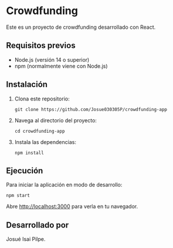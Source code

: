# Crowdfunding

Este es un proyecto de crowdfunding desarrollado con React.

## Requisitos previos

- Node.js (versión 14 o superior)
- npm (normalmente viene con Node.js)

## Instalación

1. Clona este repositorio:
   ```
   git clone https://github.com/Josue030305P/crowdfunding-app
   ```

2. Navega al directorio del proyecto:
   ```
   cd crowdfunding-app   

3. Instala las dependencias:
   ```
   npm install
   ```

## Ejecución

Para iniciar la aplicación en modo de desarrollo:

```
npm start
```

Abre [http://localhost:3000](http://localhost:3000) para verla en tu navegador.



## Desarrollado por

Josué Isai Pilpe.